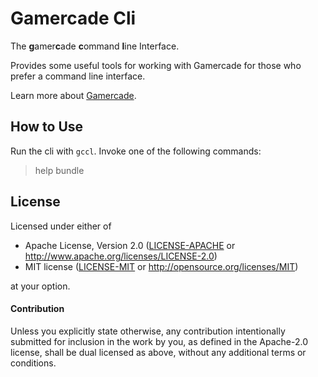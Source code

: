 # Gamercade Cli

The **g**amer**c**ade **c**ommand **l**ine Interface.

Provides some useful tools for working with Gamercade for those who prefer a command line interface.

Learn more about [Gamercade](https://gamercade.io).

## How to Use

Run the cli with `gccl`. Invoke one of the following commands:

> help
> bundle

## License

Licensed under either of

 * Apache License, Version 2.0 ([LICENSE-APACHE](LICENSE-APACHE) or http://www.apache.org/licenses/LICENSE-2.0)
 * MIT license ([LICENSE-MIT](LICENSE-MIT) or http://opensource.org/licenses/MIT)

at your option.

#### Contribution

Unless you explicitly state otherwise, any contribution intentionally submitted
for inclusion in the work by you, as defined in the Apache-2.0 license, shall be
dual licensed as above, without any additional terms or conditions.
